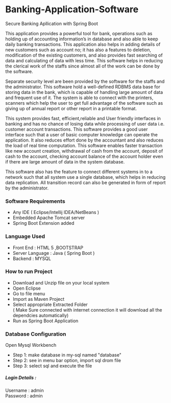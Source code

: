 # Banking-Application-Software
Secure Banking Apllication with Spring Boot

This application provides a powerful tool for bank, operations such as holding up of accounting information’s in database and also able to keep daily banking transactions. This application also helps in adding details of new customers such as account no; it has also a features to deletion, modification of the existing customers, and also provides fast searching of data and calculating of data with less time. This software helps in reducing the clerical work of the staffs since almost all of the work can be done by the software.

Separate security level are been provided by the software for the staffs and the administrator. This software hold a well-defined RDBMS data base for storing data in the bank, which is capable of handling large amount of data and frequent use of it. The system is able to connect with the printers, scanners which help the user to get full advantage of the software such as giving up of annual report or other report in a printable format.

This system provides fast, efficient,reliable and User friendly interfaces in banking and has no chance of losing data while processing of user data i.e. customer account transactions. This software provides a good user interface such that a user of basic computer knowledge can operate the application. It also reduces effort done by the accountant and also reduces the load of real time computation. This software enables faster transaction like new account creation, withdrawal of cash from the account, deposit of cash to the account, checking account balance of the account holder even if there are large amount of data in the system database.

This software also has the feature to connect different systems in to a network such that all system use a single database, which helps in reducing data replication. All transition record can also be generated in form of report by the administrator.

<h3>Software Requirements</h3>
<ul>
<li>Any IDE ( Eclipse/Intellij IDEA/NetBeans )</li>
<li>Embedded Apache Tomcat server</li>
<li>Spring Boot Extension added</li>
</ul>

<h3>Language Used</h3>
<ul>
<li>Front End : HTML 5 ,BOOTSTRAP</li>
<li>Server Language : Java ( Spring Boot )</li>
<li>Backend : MYSQL</li>
</ul>
<h3>How to run Project</h3>
<ul>
<li>Download and Unzip file on your local system</li>
<li>Open Eclipse </li>
<li>Go to file menu</li>
<li>Import as Maven Project</li>
<li>Select appropriate Extracted Folder</li>
( Make Sure connected with internet connection it will download all the dependcies automatically)
<li>Run as Spring Boot Application</li>
</ul>

<h3>Database Configuration</h3>
Open Mysql Workbench
<ul>
<li>Step 1: make database in my-sql named "database"</li>
<li>Step 2: see in menu bar option, import sql drom file</li>
<li>Step 3: select sql and execute the file </li>
</ul>

<h5>Login Details :</h5>
Username : admin<br>
Password : admin
